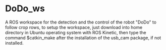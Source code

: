 # DoDo_ws
A ROS workspace for the detection and the control of the robot "DoDo" to follow crop rows, to setup the workspace, just download into home directory in Ubuntu operating system with ROS Kinetic, then type the command $catkin_make after the installation of the usb_cam package, if not installed.  
